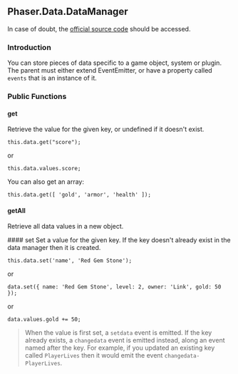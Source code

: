 ## Phaser.Data.DataManager

In case of doubt, the [official source code](https://github.com/photonstorm/phaser) should be accessed.

### Introduction

You can store pieces of data specific to a game object, system or plugin.
The parent must either extend EventEmitter, or have a property called `events` that is an instance of it.

### Public Functions

#### get
Retrieve the value for the given key, or undefined if it doesn't exist.

```
this.data.get("score");
```

or

```
this.data.values.score;
```

You can also get an array:

```
this.data.get([ 'gold', 'armor', 'health' ]);
```

#### getAll
Retrieve all data values in a new object.

#### set
Set a value for the given key. If the key doesn't already exist in the data manager then it is created.

```
this.data.set('name', 'Red Gem Stone');
```

or

```
data.set({ name: 'Red Gem Stone', level: 2, owner: 'Link', gold: 50 });
```

or

```
data.values.gold += 50;
```

> When the value is first set, a `setdata` event is emitted.
> If the key already exists, a `changedata` event is emitted instead, along an event named after the key.
For example, if you updated an existing key called `PlayerLives` then it would emit the event `changedata-PlayerLives`.
